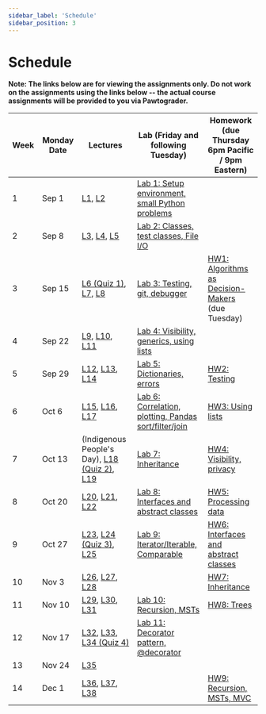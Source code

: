 ```yaml
---
sidebar_label: 'Schedule'
sidebar_position: 3
---
```


# Schedule

**Note: The links below are for viewing the assignments only. Do not work on the assignments using the links below -- the actual course assignments will be provided to you via Pawtograder.**

| Week | Monday Date | Lectures | Lab (Friday and following Tuesday) | Homework (due Thursday 6pm Pacific / 9pm Eastern) |
| ---- | ----------- | -------- | ---------------------------------- | -------- |
| 1 | Sep 1 | [L1](https://neu-pdi.github.io/cs2100-public-resources/lecture-notes/l1-intro-python1), [L2](https://neu-pdi.github.io/cs2100-public-resources/lecture-notes/l2-python2) | [Lab 1: Setup environment, small Python problems](https://github.com/neu-cs2100/cs2100-pg-handout-fa25-lab1) |  |
| 2 | Sep 8 | [L3](https://neu-pdi.github.io/cs2100-public-resources/lecture-notes/l3-designing-classes), [L4](https://neu-pdi.github.io/cs2100-public-resources/lecture-notes/l4-using-objects), [L5](https://neu-pdi.github.io/cs2100-public-resources/lecture-notes/l5-review1) | [Lab 2: Classes, test classes, File I/O](https://github.com/neu-cs2100/cs2100-pg-handout-lab2) |  |
| 3 | Sep 15 | [L6 (Quiz 1)](https://neu-pdi.github.io/cs2100-public-resources/lecture-notes/l6-quiz1), [L7](https://neu-pdi.github.io/cs2100-public-resources/lecture-notes/l7-ethics), [L8](https://neu-pdi.github.io/cs2100-public-resources/lecture-notes/l8-debugger-commandline-git) | [Lab 3: Testing, git, debugger](https://github.com/neu-cs2100/cs2100-pg-handout-lab3) | [HW1: Algorithms as Decision-Makers](https://github.com/neu-cs2100/cs2100-pg-handout-testhw1) (due Tuesday) |
| 4 | Sep 22 | [L9](https://neu-pdi.github.io/cs2100-public-resources/lecture-notes/l9-visibility-immutability), [L10](https://neu-pdi.github.io/cs2100-public-resources/lecture-notes/l10-generics), [L11](https://neu-pdi.github.io/cs2100-public-resources/lecture-notes/l11-lists) | [Lab 4: Visibility, generics, using lists](https://github.com/neu-cs2100/cs2100-pg-handout-lab4) |  |
| 5 | Sep 29 | [L12](https://neu-pdi.github.io/cs2100-public-resources/lecture-notes/l12-data-structures), [L13](https://neu-pdi.github.io/cs2100-public-resources/lecture-notes/l13-pandas-numpy), [L14](https://neu-pdi.github.io/cs2100-public-resources/lecture-notes/l14-statistics) | [Lab 5: Dictionaries, errors](https://github.com/neu-cs2100/cs2100-pg-handout-lab5) | [HW2: Testing](https://github.com/neu-cs2100/cs2100-pg-handout-testhw2) |
| 6 | Oct 6 | [L15](https://neu-pdi.github.io/cs2100-public-resources/lecture-notes/l15-design-data1), [L16](https://neu-pdi.github.io/cs2100-public-resources/lecture-notes/l16-design-data2), [L17](https://neu-pdi.github.io/cs2100-public-resources/lecture-notes/l17-review2) | [Lab 6: Correlation, plotting, Pandas sort/filter/join](https://github.com/neu-cs2100/cs2100-pg-handout-lab6) | [HW3: Using lists](https://github.com/neu-cs2100/cs2100-pg-handout-testhw3) |
| 7 | Oct 13 | (Indigenous People's Day), [L18 (Quiz 2)](https://neu-pdi.github.io/cs2100-public-resources/lecture-notes/l18-quiz2), [L19](https://neu-pdi.github.io/cs2100-public-resources/lecture-notes/l19-inheritance1) | [Lab 7: Inheritance](https://github.com/neu-cs2100/cs2100-pg-handout-lab7) | [HW4: Visibility, privacy](https://github.com/neu-cs2100/cs2100-pg-handout-testhw4) |
| 8 | Oct 20 | [L20](https://neu-pdi.github.io/cs2100-public-resources/lecture-notes/l20-interfaces-abstract-classes), [L21](https://neu-pdi.github.io/cs2100-public-resources/lecture-notes/l21-inheritance2), [L22](https://neu-pdi.github.io/cs2100-public-resources/lecture-notes/l22-inheritance3) | [Lab 8: Interfaces and abstract classes](https://github.com/neu-cs2100/cs2100-pg-handout-lab8) | [HW5: Processing data](https://github.com/neu-cs2100/cs2100-pg-handout-testhw5) |
| 9 | Oct 27 | [L23](https://neu-pdi.github.io/cs2100-public-resources/lecture-notes/l23-review3-technical-interviews), [L24 (Quiz 3)](https://neu-pdi.github.io/cs2100-public-resources/lecture-notes/l24-quiz3), [L25](https://neu-pdi.github.io/cs2100-public-resources/lecture-notes/l25-interfaces1) | [Lab 9: Iterator/Iterable, Comparable](https://github.com/neu-cs2100/cs2100-pg-handout-lab9) | [HW6: Interfaces and abstract classes](https://github.com/neu-cs2100/cs2100-pg-handout-testhw6) |
| 10 | Nov 3 | [L26](https://neu-pdi.github.io/cs2100-public-resources/lecture-notes/l26-interfaces2), [L27](https://neu-pdi.github.io/cs2100-public-resources/lecture-notes/l27-recursion), [L28](https://neu-pdi.github.io/cs2100-public-resources/lecture-notes/l28-trees) |  | [HW7: Inheritance](https://github.com/neu-cs2100/cs2100-pg-handout-testhw7) |
| 11 | Nov 10 | [L29](https://neu-pdi.github.io/cs2100-public-resources/lecture-notes/l29-graphs), [L30](https://neu-pdi.github.io/cs2100-public-resources/lecture-notes/l30-mst), [L31](https://neu-pdi.github.io/cs2100-public-resources/lecture-notes/l31-strategy-observer-datapull) | [Lab 10: Recursion, MSTs](https://github.com/neu-cs2100/cs2100-pg-handout-lab10) | [HW8: Trees](https://github.com/neu-cs2100/cs2100-pg-handout-testhw8) |
| 12 | Nov 17 | [L32](https://neu-pdi.github.io/cs2100-public-resources/lecture-notes/l32-decorator), [L33](https://neu-pdi.github.io/cs2100-public-resources/lecture-notes/l33-review4), [L34 (Quiz 4)](https://neu-pdi.github.io/cs2100-public-resources/lecture-notes/l34-quiz4) | [Lab 11: Decorator pattern, @decorator](https://github.com/neu-cs2100/cs2100-pg-handout-lab11) |  |
| 13 | Nov 24 | [L35](https://neu-pdi.github.io/cs2100-public-resources/lecture-notes/l35-mvc1) |  |  |
| 14 | Dec 1 | [L36](https://neu-pdi.github.io/cs2100-public-resources/lecture-notes/l36-mvc2), [L37](https://neu-pdi.github.io/cs2100-public-resources/lecture-notes/l37-review5), [L38](https://neu-pdi.github.io/cs2100-public-resources/lecture-notes/l38-career-panel) |  | [HW9: Recursion, MSTs, MVC](https://github.com/neu-cs2100/cs2100-pg-handout-testhw9) |


